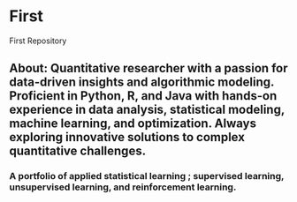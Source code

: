 # First
First Repository
## About: Quantitative researcher with a passion for data-driven insights and algorithmic modeling. Proficient in Python, R, and Java with hands-on experience in data analysis, statistical modeling, machine learning, and optimization. Always exploring innovative solutions to complex quantitative challenges.
### A portfolio of applied statistical learning ; supervised learning, unsupervised learning, and reinforcement learning. 
